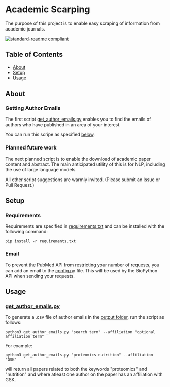 # Academic Scarping

The purpose of this project is to enable easy scraping of information from academic journals.

[![standard-readme compliant](https://img.shields.io/badge/readme%20style-standard-brightgreen.svg?style=flat-square)](https://github.com/RichardLitt/standard-readme)


## Table of Contents

- [About](#about)
- [Setup](#setup)
- [Usage](#usage)


## About

### Getting Author Emails

The first script [get_author_emails.py](./get_author_emails.py) enables you to find the emails of authors who have published in an area of your interest.

You can run this scripe as specified [below](#get_author_emailspy).

### Planned future work
The next planned script is to enable the download of academic paper content and abstract. The main anticipated utility of this is for NLP, including the use of large language models.

All other script suggestions are warmly invited. (Please submit an Issue or Pull Request.)


## Setup
### Requirements
Requirements are specified in [requirements.txt](./requirements.txt) and can be installed with the following command:

```
pip install -r requirements.txt
```

### Email
To prevent the PubMed API from restricting your number of requests, you can add an email to the [config.py](./config.py) file. This will be used by the BioPython API when sending your requests.



## Usage

### [get_author_emails.py](./get_author_emails.py)
To generate a .csv file of author emails in the [output folder](./output/), run the script as follows:

```
python3 get_author_emails.py "search term" --affiliation "optional affiliation term"
```

For example:
```
python3 get_author_emails.py "proteomics nutrition" --affiliation "GSK"
```

will return all papers related to both the keywords "proteomics" and "nutrition" and where atleast one author on the paper has an affiliation with GSK.
